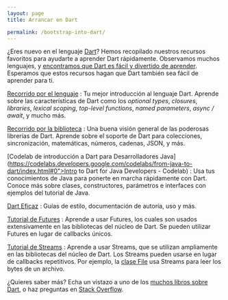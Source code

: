 ```yaml
---
layout: page
title: Arrancar en Dart

permalink: /bootstrap-into-dart/
---
```


<style>
dd {
    margin-bottom: 8px;
}
</style>

¿Eres nuevo en el lenguaje [Dart](https://www.dartlang.org)? Hemos recopilado nuestros recursos favoritos para ayudarte a aprender Dart rápidamente. Observamos muchos lenguajes, y [encontramos que Dart es fácil y divertido de aprender](/faq/#why-did-flutter-choose-to-use-dart). Esperamos que estos recursos hagan que Dart también sea fácil de aprender para ti.

[Recorrido por el lenguaje](https://www.dartlang.org/guides/language/language-tour) 
: Tu mejor introducción al lenguaje Dart. Aprende sobre las características de Dart como los _optional types_, _closures_, _libraries_, _lexical scoping_, _top-level functions_, _named parameters_, _async / await_, y mucho más.

[Recorrido por la biblioteca](https://www.dartlang.org/guides/libraries/library-tour)
: Una buena visión general de las poderosas librerías de Dart. Aprende sobre el soporte de Dart para colecciones, sincronización, matemáticas, números, cadenas, JSON, y más.

[Codelab de introducción a Dart para Desarrolladores Java](https://codelabs.developers.google.com/codelabs/from-java-to-dart/index.html#0">Intro to Dart for Java Developers - Codelab)
: 
Usa tus conocimientos de Java para ponerte en marcha rápidamente con Dart. Conoce más sobre clases, constructores, parámetros e interfaces con ejemplos del tutorial de Java. 

[Dart Eficaz](https://www.dartlang.org/effective-dart/)
: Guías de estilo, documentación de autoría, uso y más.

[Tutorial de Futures](https://www.dartlang.org/docs/tutorials/futures/)
: Aprende a usar Futures, los cuales son usados extensivamente en las bibliotecas del núcleo de Dart. Se pueden utilizar Futures en lugar de callbacks únicos.

[Tutorial de Streams](https://www.dartlang.org/docs/tutorials/streams/)
: Aprende a usar Streams, que se utilizan ampliamente en las bibliotecas del núcleo de Dart. Los Streams pueden usarse en lugar de callbacks repetitivos.
  Por ejemplo, la [clase File](https://docs.flutter.io/flutter/dart-io/File-class.html)
  usa Streams para leer los bytes de un archivo.

¿Quieres saber más? Echa un vistazo a uno de los [muchos libros sobre Dart](https://www.dartlang.org/books/), o haz preguntas en [Stack Overflow](https://stackoverflow.com/tags/dart).
